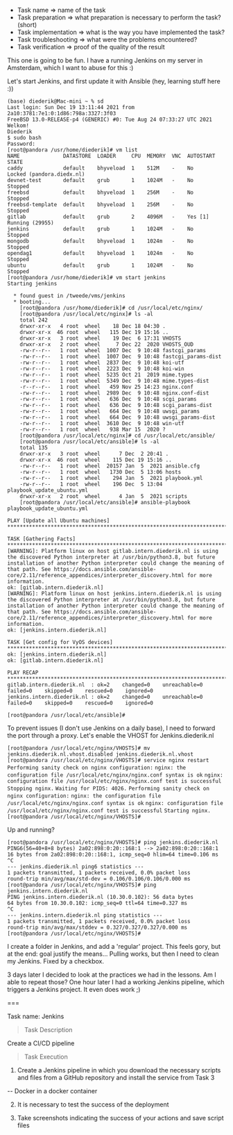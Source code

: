 * Task name => name of the task
* Task preparation => what preparation is necessary to perform the task? (short)
* Task implementation => what is the way you have implemented the task?
* Task troubleshooting => what were the problems encountered?
* Task verification => proof of the quality of the result

This one is going to be fun. I have a running Jenkins on my server in Amsterdam, which I want to abuse for this :)

Let's start Jenkins, and first update it with Ansible (hey, learning stuff here :))

```
(base) diederik@Mac-mini ~ % sd
Last login: Sun Dec 19 13:11:44 2021 from 2a10:3781:7e1:0:1d86:798a:3327:3f03
FreeBSD 13.0-RELEASE-p4 (GENERIC) #0: Tue Aug 24 07:33:27 UTC 2021
Welkom!
Diederik
$ sudo bash
Password:
[root@pandora /usr/home/diederik]# vm list
NAME              DATASTORE  LOADER     CPU  MEMORY  VNC  AUTOSTART  STATE
caddy             default    bhyveload  1    512M    -    No         Locked (pandora.diedx.nl)
devnet-test       default    grub       1    1024M   -    No         Stopped
freebsd           default    bhyveload  1    256M    -    No         Stopped
freebsd-template  default    bhyveload  1    256M    -    No         Stopped
gitlab            default    grub       2    4096M   -    Yes [1]    Running (29955)
jenkins           default    grub       1    1024M   -    No         Stopped
mongodb           default    bhyveload  1    1024m   -    No         Stopped
opendag1          default    bhyveload  1    1024m   -    No         Stopped
ubuntu            default    grub       1    1024M   -    No         Stopped
[root@pandora /usr/home/diederik]# vm start jenkins
Starting jenkins

  * found guest in /tweede/vms/jenkins
  * booting...
    [root@pandora /usr/home/diederik]# cd /usr/local/etc/nginx/
    [root@pandora /usr/local/etc/nginx]# ls -al
    total 242
    drwxr-xr-x   4 root  wheel    18 Dec 18 04:30 .
    drwxr-xr-x  46 root  wheel   115 Dec 19 15:16 ..
    drwxr-xr-x   3 root  wheel    19 Dec  6 17:31 VHOSTS
    drwxr-xr-x   2 root  wheel     7 Dec 22  2020 VHOSTS_OUD
    -rw-r--r--   1 root  wheel  1007 Dec  9 10:48 fastcgi_params
    -rw-r--r--   1 root  wheel  1007 Dec  9 10:48 fastcgi_params-dist
    -rw-r--r--   1 root  wheel  2837 Dec  9 10:48 koi-utf
    -rw-r--r--   1 root  wheel  2223 Dec  9 10:48 koi-win
    -rw-r--r--   1 root  wheel  5235 Oct 21  2019 mime.types
    -rw-r--r--   1 root  wheel  5349 Dec  9 10:48 mime.types-dist
    -r--r--r--   1 root  wheel   459 Nov 25 14:23 nginx.conf
    -rw-r--r--   1 root  wheel  2989 Dec  9 10:48 nginx.conf-dist
    -rw-r--r--   1 root  wheel   636 Dec  9 10:48 scgi_params
    -rw-r--r--   1 root  wheel   636 Dec  9 10:48 scgi_params-dist
    -rw-r--r--   1 root  wheel   664 Dec  9 10:48 uwsgi_params
    -rw-r--r--   1 root  wheel   664 Dec  9 10:48 uwsgi_params-dist
    -rw-r--r--   1 root  wheel  3610 Dec  9 10:48 win-utf
    -rw-r--r--   1 root  wheel   938 Mar 15  2020 ?
    [root@pandora /usr/local/etc/nginx]# cd /usr/local/etc/ansible/
    [root@pandora /usr/local/etc/ansible]# ls -al
    total 135
    drwxr-xr-x   3 root  wheel      7 Dec  2 20:41 .
    drwxr-xr-x  46 root  wheel    115 Dec 19 15:16 ..
    -rw-r--r--   1 root  wheel  20157 Jan  5  2021 ansible.cfg
    -rw-r--r--   1 root  wheel   1730 Dec  5 13:06 hosts
    -rw-r--r--   1 root  wheel    294 Jan  5  2021 playbook.yml
    -rw-r--r--   1 root  wheel    196 Dec  5 13:04 playbook_update_ubuntu.yml
    drwxr-xr-x   2 root  wheel      4 Jan  5  2021 scripts
    [root@pandora /usr/local/etc/ansible]# ansible-playbook playbook_update_ubuntu.yml

PLAY [Update all Ubuntu machines] ****************************************************************************************************************************************************************************************************************************************************************************************************************************************

TASK [Gathering Facts] ***************************************************************************************************************************************************************************************************************************************************************************************************************************************************
[WARNING]: Platform linux on host gitlab.intern.diederik.nl is using the discovered Python interpreter at /usr/bin/python3.8, but future installation of another Python interpreter could change the meaning of that path. See https://docs.ansible.com/ansible-core/2.11/reference_appendices/interpreter_discovery.html for more information.
ok: [gitlab.intern.diederik.nl]
[WARNING]: Platform linux on host jenkins.intern.diederik.nl is using the discovered Python interpreter at /usr/bin/python3.8, but future installation of another Python interpreter could change the meaning of that path. See https://docs.ansible.com/ansible-core/2.11/reference_appendices/interpreter_discovery.html for more information.
ok: [jenkins.intern.diederik.nl]

TASK [Get config for VyOS devices] ***************************************************************************************************************************************************************************************************************************************************************************************************************************************
ok: [jenkins.intern.diederik.nl]
ok: [gitlab.intern.diederik.nl]

PLAY RECAP ***************************************************************************************************************************************************************************************************************************************************************************************************************************************************************
gitlab.intern.diederik.nl  : ok=2    changed=0    unreachable=0    failed=0    skipped=0    rescued=0    ignored=0
jenkins.intern.diederik.nl : ok=2    changed=0    unreachable=0    failed=0    skipped=0    rescued=0    ignored=0

[root@pandora /usr/local/etc/ansible]#
```

To prevent issues (I don't use Jenkins on a daily base), I need to forward the port through a proxy. Let's enable the VHOST for Jenkins.diederik.nl



`[root@pandora /usr/local/etc/nginx/VHOSTS]# mv jenkins.diederik.nl.vhost.disabled jenkins.diederik.nl.vhost`
`[root@pandora /usr/local/etc/nginx/VHOSTS]# service nginx restart`
`Performing sanity check on nginx configuration:`
`nginx: the configuration file /usr/local/etc/nginx/nginx.conf syntax is ok`
`nginx: configuration file /usr/local/etc/nginx/nginx.conf test is successful`
`Stopping nginx.`
`Waiting for PIDS: 4026.`
`Performing sanity check on nginx configuration:`
`nginx: the configuration file /usr/local/etc/nginx/nginx.conf syntax is ok`
`nginx: configuration file /usr/local/etc/nginx/nginx.conf test is successful`
`Starting nginx.`
`[root@pandora /usr/local/etc/nginx/VHOSTS]#`

Up and running?

```
[root@pandora /usr/local/etc/nginx/VHOSTS]# ping jenkins.diederik.nl
PING6(56=40+8+8 bytes) 2a02:898:0:20::168:1 --> 2a02:898:0:20::168:1
16 bytes from 2a02:898:0:20::168:1, icmp_seq=0 hlim=64 time=0.106 ms
^C
--- jenkins.diederik.nl ping6 statistics ---
1 packets transmitted, 1 packets received, 0.0% packet loss
round-trip min/avg/max/std-dev = 0.106/0.106/0.106/0.000 ms
[root@pandora /usr/local/etc/nginx/VHOSTS]# ping jenkins.intern.diederik.nl
PING jenkins.intern.diederik.nl (10.30.0.102): 56 data bytes
64 bytes from 10.30.0.102: icmp_seq=0 ttl=64 time=0.327 ms
^C
--- jenkins.intern.diederik.nl ping statistics ---
1 packets transmitted, 1 packets received, 0.0% packet loss
round-trip min/avg/max/stddev = 0.327/0.327/0.327/0.000 ms
[root@pandora /usr/local/etc/nginx/VHOSTS]#
```

I create a folder in Jenkins, and add a 'regular' project. This feels gory, but at the end: goal justify the means... Pulling works, but then I need to clean my Jenkins. Fixed by a checkbox.



3 days later I decided to look at the practices we had in the lessons. Am I able to repeat those? One hour later I had a working Jenkins pipeline, which triggers a Jenkins project. It even does work ;)







===



Task name: Jenkins

>Task Description

Create a CI/CD pipeline

>Task Execution

1. Create a Jenkins pipeline in which you download the necessary scripts and files from a GitHub repository and install the service from Task 3

-- Docker in a docker container

2. It is necessary to test the success of the deployment

3. Take screenshots indicating the success of your actions and save script files